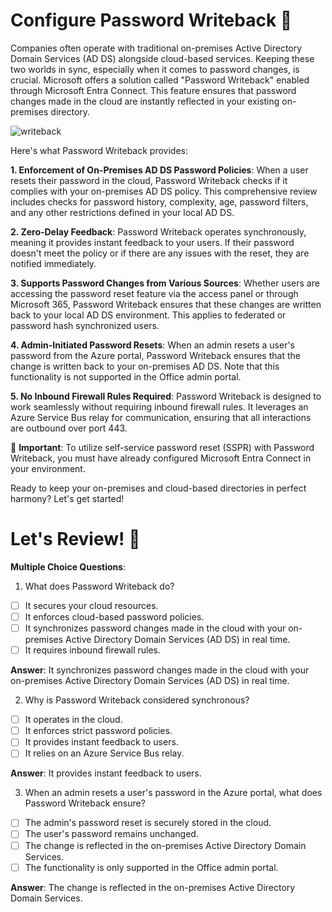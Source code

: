 # Configure Password Writeback 🔐

Companies often operate with traditional on-premises Active Directory Domain Services (AD DS) alongside cloud-based services. Keeping these two worlds in sync, especially when it comes to password changes, is crucial. Microsoft offers a solution called "Password Writeback" enabled through Microsoft Entra Connect. This feature ensures that password changes made in the cloud are instantly reflected in your existing on-premises directory.

![writeback](https://learn.microsoft.com/en-us/training/wwl-azure/hybrid-identity/media/az500-password-writeback-7fb0c69a.png)

Here's what Password Writeback provides:

**1. Enforcement of On-Premises AD DS Password Policies**: When a user resets their password in the cloud, Password Writeback checks if it complies with your on-premises AD DS policy. This comprehensive review includes checks for password history, complexity, age, password filters, and any other restrictions defined in your local AD DS.

**2. Zero-Delay Feedback**: Password Writeback operates synchronously, meaning it provides instant feedback to your users. If their password doesn't meet the policy or if there are any issues with the reset, they are notified immediately.

**3. Supports Password Changes from Various Sources**: Whether users are accessing the password reset feature via the access panel or through Microsoft 365, Password Writeback ensures that these changes are written back to your local AD DS environment. This applies to federated or password hash synchronized users.

**4. Admin-Initiated Password Resets**: When an admin resets a user's password from the Azure portal, Password Writeback ensures that the change is written back to your on-premises AD DS. Note that this functionality is not supported in the Office admin portal.

**5. No Inbound Firewall Rules Required**: Password Writeback is designed to work seamlessly without requiring inbound firewall rules. It leverages an Azure Service Bus relay for communication, ensuring that all interactions are outbound over port 443.

📢 **Important**: To utilize self-service password reset (SSPR) with Password Writeback, you must have already configured Microsoft Entra Connect in your environment.

Ready to keep your on-premises and cloud-based directories in perfect harmony? Let's get started!

# Let's Review! 🧐

**Multiple Choice Questions**:

1. What does Password Writeback do?

- [ ] It secures your cloud resources.
- [ ] It enforces cloud-based password policies.
- [ ] It synchronizes password changes made in the cloud with your on-premises Active Directory Domain Services (AD DS) in real time.
- [ ] It requires inbound firewall rules.

**Answer**: It synchronizes password changes made in the cloud with your on-premises Active Directory Domain Services (AD DS) in real time.

2. Why is Password Writeback considered synchronous?

- [ ] It operates in the cloud.
- [ ] It enforces strict password policies.
- [ ] It provides instant feedback to users.
- [ ] It relies on an Azure Service Bus relay.

**Answer**: It provides instant feedback to users.

3. When an admin resets a user's password in the Azure portal, what does Password Writeback ensure?

- [ ] The admin's password reset is securely stored in the cloud.
- [ ] The user's password remains unchanged.
- [ ] The change is reflected in the on-premises Active Directory Domain Services.
- [ ] The functionality is only supported in the Office admin portal.

**Answer**: The change is reflected in the on-premises Active Directory Domain Services.